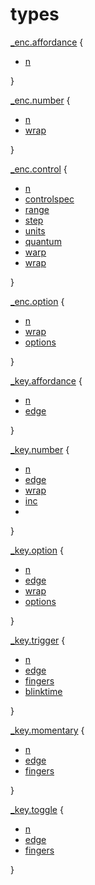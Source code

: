 # types

[_enc.affordance](#affordance) {
  - [n](#n)
  
}

[_enc.number](#number) {
  - [n](#n)
  - [wrap](#wrap)
  
}

[_enc.control](#control) {
  - [n](#n)
  - [controlspec](#controlspec)
  - [range](#range)
  - [step](#step)
  - [units](#units)
  - [quantum](#quantum)
  - [warp](#warp)
  - [wrap](#wrap)
  
}

[_enc.option](#option) {
  - [n](#n)
  - [wrap](#wrap)
  - [options](#options)
  
}

[_key.affordance](#affordance) {
  - [n](#n)
  - [edge](../doc/grid.md#edge)
  
}

[_key.number](#number) {
  - [n](#n)
  - [edge](../doc/grid.md#edge)
  - [wrap](#wrap)
  - [inc](#inc)
  -
  
}

[_key.option](#option) {
  - [n](#n)
  - [edge](../doc/grid.md#edge)
  - [wrap](#wrap)
  - [options](#options)
  
}

[_key.trigger](#trigger) {
  - [n](#n)
  - [edge](../doc/grid.md#edge)
  - [fingers](../doc/grid.md#fingers)
  - [blinktime](../doc/grid.md#blinktime)
  
}

[_key.momentary](#momentary) {
  - [n](#n)
  - [edge](../doc/grid.md#edge)
  - [fingers](../doc/grid.md#fingers)
  
}

[_key.toggle](#toggle) {
  - [n](#n)
  - [edge](../doc/grid.md#edge)
  - [fingers](../doc/grid.md#fingers)
  
}
